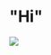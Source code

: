 
<DOCTYPE html>
<html> 
  <head>
  <title>HI CHAT ME HAHAHA</title>
  <script type="text/javascript">
  alert("hi wyola")
  alert(" i just wanted to let you know")
  alert(" that i find you attractive and cute.")
  alert(" i have to admit, i cant stop thinking about you") 
  alert( "pero i also like your flaws, your imperfection, your personality, your vibe, your style, your worst and most of all your smile")
  alert( " but no pressure!! you dont need to reciprocate my feelings for you, siguro i jusy need to get this out of my head lng for my peace of mind hahaha ikw be e cute2 tpos gwapa pa 🙄")
    </script>
  </head>
  <body> 
  <h1
  stlye="color: blue;"> "Hi" </h1>
  <img
  src="content://media/external/downloads/1000011846"
  >

    
  </body>
